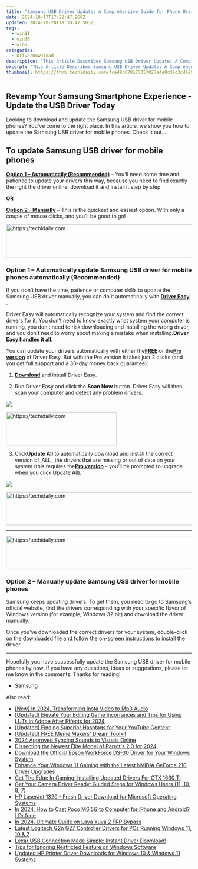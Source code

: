 ```yaml
---
title: "Samsung USB Driver Update: A Comprehensive Guide for Phone Users"
date: 2024-10-17T17:22:47.960Z
updated: 2024-10-20T18:30:47.503Z
tags:
  - win11
  - win10
  - win7
categories:
  - DriverDownload
description: "This Article Describes Samsung USB Driver Update: A Comprehensive Guide for Phone Users"
excerpt: "This Article Describes Samsung USB Driver Update: A Comprehensive Guide for Phone Users"
thumbnail: https://thmb.techidaily.com/fce48d07017735f027e4e8ddac3c46895627ba76a949a72d045632207a784c01.jpg
---
```


## Revamp Your Samsung Smartphone Experience - Update the USB Driver Today

Looking to download and update the Samsung USB driver for mobile phones? You’ve come to the right place. In this article, we show you how to update the Samsung USB driver for mobile phones. Check it out…

## To update Samsung USB driver for mobile phones

[**Option 1 – Automatically (Recommended)**](https://www.drivereasy.com/knowledge/samsung-usb-driver-for-mobile-phones-free-download-install/#O1) – You’ll need some time and patience to update your drivers this way, because you need to find exactly the right the driver online, download it and install it step by step.

**OR**

[**Option 2 – Manually**](https://tools.techidaily.com/drivereasy/download/) – This is the quickest and easiest option. With only a couple of mouse clicks, and you’ll be good to go!

<!-- affiliate ads begin -->
<a href="https://appsumo.8odi.net/c/5597632/2049378/7443" target="_top" id="2049378">
  <img src="//a.impactradius-go.com/display-ad/7443-2049378" border="0" alt="https://techidaily.com" width="728" height="90"/>
</a>
<img height="0" width="0" src="https://appsumo.8odi.net/i/5597632/2049378/7443" style="position:absolute;visibility:hidden;" border="0" />
<!-- affiliate ads end -->

### **Option 1 – Automatically update Samsung USB driver for mobile phones automatically (Recommended)**

 If you don’t have the time, patience or computer skills to update the Samsung USB driver manually, you can do it automatically with **[Driver Easy](https://tools.techidaily.com/drivereasy/download/)**  .

 Driver Easy will automatically recognize your system and find the correct drivers for it. You don’t need to know exactly what system your computer is running, you don’t need to risk downloading and installing the wrong driver, and you don’t need to worry about making a mistake when installing.**Driver Easy handles it all.**

 You can update your drivers automatically with either the[**FREE**](https://tools.techidaily.com/drivereasy/download/) or the[**Pro version**](https://tools.techidaily.com/drivereasy/download/) of Driver Easy. But with the Pro version it takes just 2 clicks (and you get full support and a 30-day money back guarantee):

 1) **[Download](https://tools.techidaily.com/drivereasy/download/)**  and install Driver Easy.

 2) Run Driver Easy and click the **Scan Now** button. Driver Easy will then scan your computer and detect any problem drivers.

![](https://images.drivereasy.com/wp-content/uploads/2018/07/img_5b458066bc25b.jpg)

<!-- affiliate ads begin -->
<a href="https://aligracehair.sjv.io/c/5597632/1975836/19272" target="_top" id="1975836">
  <img src="//a.impactradius-go.com/display-ad/19272-1975836" border="0" alt="https://techidaily.com" width="300" height="90"/>
</a>
<img height="0" width="0" src="https://aligracehair.sjv.io/i/5597632/1975836/19272" style="position:absolute;visibility:hidden;" border="0" />
<!-- affiliate ads end -->

 3) Click**Update All** to automatically download and install the correct version of_ALL_ the drivers that are missing or out of date on your system (this requires the[**Pro version**](https://tools.techidaily.com/drivereasy/download/) – you’ll be prompted to upgrade when you click Update All).

![](https://images.drivereasy.com/wp-content/uploads/2018/06/img_5b20eb0f0e713.jpg)

<!-- affiliate ads begin -->
<a href="https://aligracehair.sjv.io/c/5597632/2115951/19272" target="_top" id="2115951">
  <img src="//a.impactradius-go.com/display-ad/19272-2115951" border="0" alt="https://techidaily.com" width="728" height="90"/>
</a>
<img height="0" width="0" src="https://aligracehair.sjv.io/i/5597632/2115951/19272" style="position:absolute;visibility:hidden;" border="0" />
<!-- affiliate ads end -->

---

<!-- affiliate ads begin -->
<a href="https://ephamedtechinc.pxf.io/c/5597632/2137205/26400" target="_top" id="2137205">
  <img src="//a.impactradius-go.com/display-ad/26400-2137205" border="0" alt="https://techidaily.com" width="728" height="90"/>
</a>
<img height="0" width="0" src="https://ephamedtechinc.pxf.io/i/5597632/2137205/26400" style="position:absolute;visibility:hidden;" border="0" />
<!-- affiliate ads end -->

### **Option 2 – Manually update Samsung USB driver for mobile phones**

 Samsung keeps updating drivers. To get them, you need to go to Samsung’s official  website, find the drivers corresponding with your specific flavor of Windows version (for example, Windows 32 bit) and download the driver manually.

 Once you’ve downloaded the correct drivers for your system, double-click on the downloaded file and follow the on-screen instructions to install the driver.

---

 Hopefully you have successfully update the Samsung USB driver for mobile phones by now. If you have any questions, ideas or suggestions, please let me know in the comments. Thanks for reading!

* [Samsung](https://tools.techidaily.com/drivereasy/download/)

<ins class="adsbygoogle"
     style="display:block"
     data-ad-format="autorelaxed"
     data-ad-client="ca-pub-7571918770474297"
     data-ad-slot="1223367746"></ins>

<ins class="adsbygoogle"
     style="display:block"
     data-ad-client="ca-pub-7571918770474297"
     data-ad-slot="8358498916"
     data-ad-format="auto"
     data-full-width-responsive="true"></ins>

<span class="atpl-alsoreadstyle">Also read:</span>
<div><ul>
<li><a href="https://instagram-video-recordings.techidaily.com/new-in-2024-transforming-insta-video-to-mp3-audio/"><u>[New] In 2024, Transforming Insta Video to Mp3 Audio</u></a></li>
<li><a href="https://fox-hovers.techidaily.com/updated-elevate-your-editing-game-incorrances-and-tips-for-using-luts-in-adobe-after-effects-for-2024/"><u>[Updated] Elevate Your Editing Game Incorrances and Tips for Using LUTs in Adobe After Effects for 2024</u></a></li>
<li><a href="https://facebook-video-footage.techidaily.com/updated-finding-superior-hashtags-for-your-youtube-content/"><u>[Updated] Finding Superior Hashtags for Your YouTube Content</u></a></li>
<li><a href="https://some-knowledge.techidaily.com/updated-free-meme-makers-dream-toolkit/"><u>[Updated] FREE Meme Makers' Dream Toolkit</u></a></li>
<li><a href="https://some-skills.techidaily.com/2024-approved-syncing-sounds-to-visuals-online/"><u>2024 Approved Syncing Sounds to Visuals Online</u></a></li>
<li><a href="https://fox-cloud.techidaily.com/dissecting-the-newest-elite-model-of-parrots-20-for-2024/"><u>Dissecting the Newest Elite Model of Parrot's 2.0 for 2024</u></a></li>
<li><a href="https://win-amazing.techidaily.com/download-the-official-epson-workforce-ds-30-driver-for-your-windows-system/"><u>Download the Official Epson WorkForce DS-30 Driver for Your Windows System</u></a></li>
<li><a href="https://win-amazing.techidaily.com/enhance-your-windows-11-gaming-with-the-latest-nvidia-geforce-210-driver-upgrades/"><u>Enhance Your Windows 11 Gaming with the Latest NVIDIA GeForce 210 Driver Upgrades</u></a></li>
<li><a href="https://win-amazing.techidaily.com/get-the-edge-in-gaming-installing-updated-drivers-for-gtx-1660-ti/"><u>Get The Edge In Gaming: Installing Updated Drivers For GTX 1660 Ti</u></a></li>
<li><a href="https://win-amazing.techidaily.com/get-your-camera-driver-ready-guided-steps-for-windows-users-11-10-8-7/"><u>Get Your Camera Driver Ready: Guided Steps for Windows Users (11, 10, 8, 7)</u></a></li>
<li><a href="https://win-amazing.techidaily.com/hp-laserjet-1320-fresh-driver-download-for-microsoft-operating-systems/"><u>HP LaserJet 1320 - Fresh Driver Download for Microsoft Operating Systems</u></a></li>
<li><a href="https://screen-mirror.techidaily.com/in-2024-how-to-cast-poco-m6-5g-to-computer-for-iphone-and-android-drfone-by-drfone-android/"><u>In 2024, How to Cast Poco M6 5G to Computer for iPhone and Android? | Dr.fone</u></a></li>
<li><a href="https://android-frp.techidaily.com/in-2024-ultimate-guide-on-lava-yuva-2-frp-bypass-by-drfone-android/"><u>In 2024, Ultimate Guide on Lava Yuva 2 FRP Bypass</u></a></li>
<li><a href="https://win-amazing.techidaily.com/latest-logitech-g2n-g27-controller-drivers-for-pcs-running-windows-11-10-and-7/"><u>Latest Logitech G2n G27 Controller Drivers for PCs Running Windows 11, 10 & 7</u></a></li>
<li><a href="https://win-amazing.techidaily.com/lexar-usb-connection-made-simple-instant-driver-download/"><u>Lexar USB Connection Made Simple: Instant Driver Download!</u></a></li>
<li><a href="https://win11-tips.techidaily.com/tips-for-ignoring-restricted-feature-on-windows-software/"><u>Tips for Ignoring Restricted Feature on Windows Software</u></a></li>
<li><a href="https://win-amazing.techidaily.com/updated-hp-printer-driver-downloads-for-windows-10-and-windows-11-systems/"><u>Updated HP Printer Driver Downloads for Windows 10 & Windows 11 Systems</u></a></li>
</ul></div>

